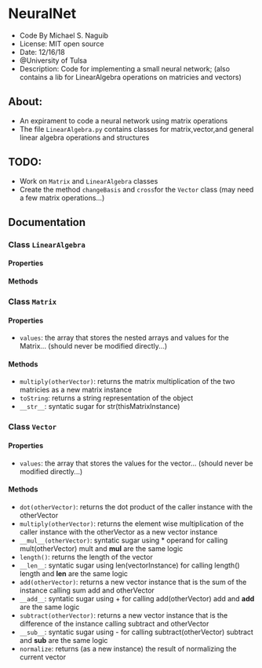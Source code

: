 # NeuralNet
- Code By Michael S. Naguib
- License: MIT open source
- Date: 12/16/18
- @University of Tulsa
- Description: Code for implementing a small neural network; (also contains a lib for LinearAlgebra operations on matricies and vectors)
## About:
- An expirament to code a neural network using matrix operations
- The file ```LinearAlgebra.py``` contains classes for matrix,vector,and general linear algebra operations and structures

## TODO:
- Work on ```Matrix``` and ```LinearAlgebra``` classes
- Create the method ```changeBasis``` and ```cross```for the ```Vector``` class (may need a few matrix operations...)

## Documentation

### Class ```LinearAlgebra```
#### Properties
#### Methods

### Class ```Matrix```
#### Properties
- ```values```: the array that stores the  nested arrays and values for the Matrix... (should never be modified directly...)
#### Methods
- ```multiply(otherVector)```: returns the matrix multiplication of the two matricies as a new matrix instance
- ```toString```: returns a string representation of the object
- ```__str__```: syntatic sugar for str(thisMatrixInstance)

### Class ```Vector```
#### Properties
- ```values```: the array that stores the values for the vector... (should never be modified directly...)
#### Methods
- ```dot(otherVector)```: returns the dot product of the caller instance with the otherVector
- ```multiply(otherVector)```: returns the element wise multiplication of the caller instance with the otherVector as a new vector instance
- ```__mul__(otherVector)```: syntatic sugar using  * operand for calling mult(otherVector)  mult and __mul__ are the same logic
- ```length()```: returns the length of the vector
- ```__len__```: syntatic sugar using len(vectorInstance) for calling length()  length and __len__ are the same logic
- ```add(otherVector)```: returns a new vector instance that is the sum of the instance calling sum add and otherVector
- ```__add__```: syntatic sugar using + for calling add(otherVector)  add and __add__ are the same logic
- ```subtract(otherVector)```: returns a new vector instance that is the difference of the instance calling subtract and otherVector
- ```__sub__```: syntatic sugar using - for calling subtract(otherVector)  subtract and __sub__ are the same logic
- ```normalize```: returns (as a new instance) the result of normalizing the current vector 